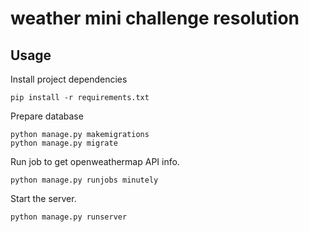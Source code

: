 weather mini challenge resolution
===============================


## Usage

Install project dependencies
```shell
pip install -r requirements.txt
```

Prepare database
```shell
python manage.py makemigrations
python manage.py migrate
```

Run job to get openweathermap API info.

```shell
python manage.py runjobs minutely
```

Start the server.

```shell
python manage.py runserver
```